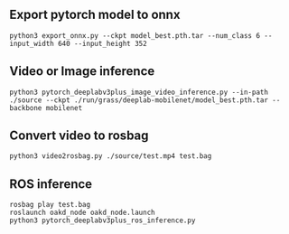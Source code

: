 ## Export pytorch model to onnx
```
python3 export_onnx.py --ckpt model_best.pth.tar --num_class 6 --input_width 640 --input_height 352
```

## Video or Image inference
```
python3 pytorch_deeplabv3plus_image_video_inference.py --in-path ./source --ckpt ./run/grass/deeplab-mobilenet/model_best.pth.tar --backbone mobilenet
```

## Convert video to rosbag
```
python3 video2rosbag.py ./source/test.mp4 test.bag
```

## ROS inference
```
rosbag play test.bag
roslaunch oakd_node oakd_node.launch
python3 pytorch_deeplabv3plus_ros_inference.py
```

